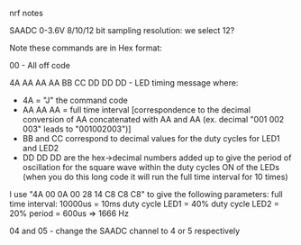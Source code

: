 nrf notes

SAADC
0-3.6V
8/10/12 bit sampling resolution: we select 12?

Note these commands are in Hex format:

00 - All off code 


4A AA AA AA BB CC DD DD DD - LED timing message where:
- 4A = "J" the command code 
- AA AA AA = full time interval [correspondence to the decimal conversion of AA concatenated with AA and AA (ex. decimal "001 002 003" leads to "001002003")]
- BB and CC correspond to decimal values for the duty cycles for LED1 and LED2
- DD DD DD are the hex->decimal numbers added up to give the period of oscillation for the square wave within the duty cycles ON of the LEDs
(when you do this long code it will run the full time interval for 10 times)

I use "4A 00 0A 00 28 14 C8 C8 C8" to give the following parameters:
full time interval: 10000us = 10ms
duty cycle LED1 = 40%
duty cycle LED2 = 20%
period = 600us => 1666 Hz


04  and 05 - change the SAADC channel to 4 or 5 respectively